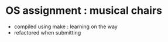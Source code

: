 # OS assignment : musical chairs

 - compiled using make : learning on the way
 - refactored when submitting 

